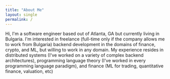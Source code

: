```yaml
---
title: "About Me"
layout: single
permalink: /
---
```


Hi, I'm a software engineer based out of Atlanta, GA but currently living in Bulgaria. I'm interested in freelance (full-time only if the company allows me to work from Bulgaria) backend development in the domains of finance, crypto, and ML, but willing to work in any domain. My experience resides in distributed systems (I've worked on a variety of complex backend architectures), programming language theory (I've worked in every programming language paradigm), and finance (ML for trading, quantitative finance, valuation, etc)

<!---
2019

* [Functional Data Structures & Algorithms](https://amilkov.gitbook.io/fp/) - This is a GitBook about implementing common algorithms and data structures, the kind you'd encounter in a mostly undergraduate/some graduate course on the subject and, more pertinently, a technical interviews...in the functional (+ statically typed) paradigm however. So if you want to confuse the shit out of your interviewer, check it out
* <img src="/assets/images/aws4cats.png" width="50" height="50" alt="Computer Hope"> [aws4cats](https://github.com/amilkov3/aws4cats) this is a `cats-effect`, `http4s-core`, `fs2` wrapper around the new 2.0 AWS Java SDK. So far I'm supporting SQS, S3, and DynamoDB. With longer term plans for SNS, RDB, etc **EDIT** project is still up but I'm no longer working on it
-->
